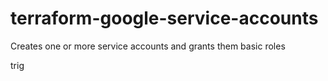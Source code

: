 # terraform-google-service-accounts
Creates one or more service accounts and grants them basic roles

trig
